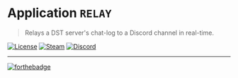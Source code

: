 # Application `RELAY`
> Relays a DST server's chat-log to a Discord channel in real-time.

[![License](https://img.shields.io/github/license/dst-academy/application-relay.svg)](https://github.com/dst-academy/application-relay/blob/master/LICENSE.md)
[![Steam](https://img.shields.io/badge/steam-join-1b2838.svg)](https://d3a7.link/steam)
[![Discord](https://discordapp.com/api/guilds/215170368959283200/embed.png)](https://d3a7.link/discord)

---

[![forthebadge](http://forthebadge.com/images/badges/built-with-love.svg)](https://forthebadge.com)
